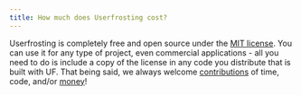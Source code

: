 ```yaml
---
title: How much does Userfrosting cost?
---
```

Userfrosting is completely free and open source under the [MIT license](https://github.com/userfrosting/UserFrosting/blob/master/LICENSE.md).  You can use it for any type of project, even commercial applications - all you need to do is include a copy of the license in any code you distribute that is built with UF.  That being said, we always welcome [contributions](https://learn.userfrosting.com/contributing/supporting-userfrosting) of time, code, and/or [money](https://pledgie.com/campaigns/29583)!
